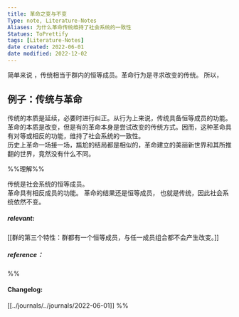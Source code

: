```yaml
---
title: 革命之变与不变
Type: note, Literature-Notes 
Aliases: 为什么革命传统维持了社会系统的一致性
Statues: ToPrettify 
tags: [Literature-Notes]
date created: 2022-06-01
date modified: 2022-12-02
---
```


简单来说 ，传统相当于群内的恒等成员。革命行为是寻求改变的传统。 所以，

## 例子：传统与革命

传统的本质是延续，必要时进行纠正。从行为上来说，传统具备恒等成员的功能。  
革命的本质是改变，但是有的革命本身是尝试改变的传统方式。因而，这种革命具有对等或相反的功能，维持了社会系统的一致性。  
历史上革命一场接一场，尴尬的结局都是相似的，革命建立的美丽新世界和其所推翻的世界，竟然没有什么不同。[](marginnote3app://note/FE7BAD2A-C314-4E6B-BC8B-A66D459E10E9)

%%理解%%

传统是社会系统的恒等成员。  
革命具有相反成员的功能。 革命的结果还是恒等成员， 也就是传统，因此社会系统依然不变。

##### relevant:

[[群的第三个特性：群都有一个恒等成员，与任一成员组合都不会产生改变。]]

##### reference：

%%

#### Changelog:

[[../journals/../journals/2022-06-01]]
%%

